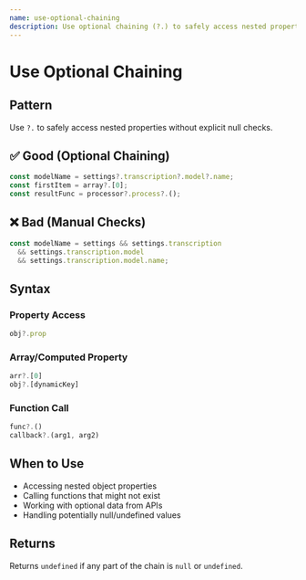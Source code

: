 ```yaml
---
name: use-optional-chaining
description: Use optional chaining (?.) to safely access nested properties that might be null or undefined.
---
```


# Use Optional Chaining

## Pattern
Use `?.` to safely access nested properties without explicit null checks.

## ✅ Good (Optional Chaining)
```typescript
const modelName = settings?.transcription?.model?.name;
const firstItem = array?.[0];
const resultFunc = processor?.process?.();
```

## ❌ Bad (Manual Checks)
```typescript
const modelName = settings && settings.transcription
  && settings.transcription.model
  && settings.transcription.model.name;
```

## Syntax

### Property Access
```typescript
obj?.prop
```

### Array/Computed Property
```typescript
arr?.[0]
obj?.[dynamicKey]
```

### Function Call
```typescript
func?.()
callback?.(arg1, arg2)
```

## When to Use
- Accessing nested object properties
- Calling functions that might not exist
- Working with optional data from APIs
- Handling potentially null/undefined values

## Returns
Returns `undefined` if any part of the chain is `null` or `undefined`.
